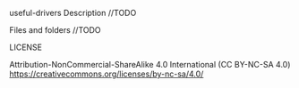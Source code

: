 useful-drivers
Description
//TODO


Files and folders
//TODO 

LICENSE

Attribution-NonCommercial-ShareAlike 4.0 International (CC BY-NC-SA 4.0) https://creativecommons.org/licenses/by-nc-sa/4.0/